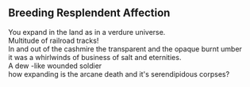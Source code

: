 Breeding Resplendent Affection
------------------------------
You expand in the land as in a verdure universe.  
Multitude of railroad tracks!  
In and out of the cashmire the transparent and the opaque burnt umber  
it was a whirlwinds of business of salt and eternities.  
A dew -like wounded soldier  
how expanding is the arcane death and it's serendipidous corpses?  
